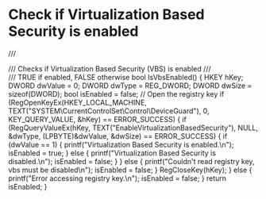 # Check if Virtualization Based Security is enabled

/// <summary>
/// Checks if Virtualization Based Security (VBS) is enabled
/// </summary>
/// <returns>TRUE if enabled, FALSE otherwise</returns>
bool IsVbsEnabled() {
	HKEY  hKey;
	DWORD dwValue = 0;
	DWORD dwType = REG_DWORD;
	DWORD dwSize = sizeof(DWORD);
	bool isEnabled = false;
	// Open the registry key
	if (RegOpenKeyEx(HKEY_LOCAL_MACHINE,
		TEXT("SYSTEM\\CurrentControlSet\\Control\\DeviceGuard"),
		0,
		KEY_QUERY_VALUE,
		&hKey) == ERROR_SUCCESS) {
		if (RegQueryValueEx(hKey, TEXT("EnableVirtualizationBasedSecurity"), NULL, &dwType, (LPBYTE)&dwValue, &dwSize) == ERROR_SUCCESS) {
			if (dwValue == 1) {
				printf("Virtualization Based Security is enabled.\n");
				isEnabled = true;
			}
			else {
				printf("Virtualization Based Security is disabled.\n");
				isEnabled = false;
			}
		}
		else {
			printf("Couldn't read registry key, vbs must be disabled\n");
			isEnabled = false;
		}
		RegCloseKey(hKey);
	}
	else {
		printf("Error accessing registry key.\n");
		isEnabled = false;
	}
	return isEnabled;
}
